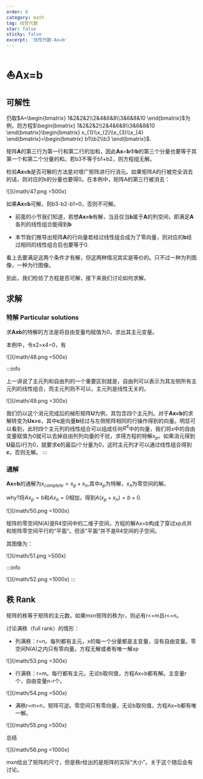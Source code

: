 ```yaml
---
order: 8
category: math
tag: 线性代数
star: false
sticky: false
excerpt: '线性代数-Ax=b'
---
```


# :boat:Ax=b

## 可解性
仍取$A=\begin{bmatrix} 1&2&2&2\\2&4&6&8\\3&6&8&10 \end{bmatrix}$为例，则方程$\begin{bmatrix} 1&2&2&2\\2&4&6&8\\3&6&8&10 \end{bmatrix}\begin{bmatrix} x_{1}\\x_{2}\\x_{3}\\x_{4} \end{bmatrix}=\begin{bmatrix} b1\\b2\\b3 \end{bmatrix}$.

矩阵**A**的第三行为第一行和第二行的加和，因此**Ax**=**b**中**b**的第三个分量也要等于其第一个和第二个分量的和。若b3不等于b1+b2，则方程组无解。

检验**Ax=b**是否可解的方法是对增广矩阵进行行消元。如果矩阵A的行被完全消去的话，则对应的b的分量也要得0。在本例中，矩阵A的第三行被消去：

![](/math/47.png =500x)

如果**Ax=b**可解，则b3-b2-b1=0，否则不可解。

- 前面的小节我们知道，若想**Ax=b**有解，当且仅当**b**属于**A**的列空间，即满足**A**各列的线性组合能得到**b**

- 本节我们推导出矩阵**A**的行向量若经过线性组合成为了零向量，则对应的**b**经过相同的线性组合后也要等于0.

看上去要满足这两个条件才有解，但这两种情况其实是等价的。只不过一种为列图像，一种为行图像。

到此，我们检验了方程是否可解，接下来我们讨论如何求解。
## 求解
### 特解 Particular solutions
求**Axb**的特解的方法是将自由变量均赋值为0，求出其主元变量。

本例中，令x2=x4=0，有

![](/math/48.png =500x)

:::info

上一讲说了主元列和自由列的一个重要区别就是，自由列可以表示为其左侧所有主元列的线性组合，而主元列则不可以，主元列是线性无关的。

![](/math/49.png =300x)

我们仍以这个消元完成后的梯形矩阵**U**为例，其包含四个主元列。对于**Ax=b**的求解转变为**Ux=c**，其中**c**是向量**b**经过与左侧矩阵相同的行操作得到的向量。明显可以看到，此时四个主元列的线性组合可以组成任何$R^{4}$中的向量，我们将x中的自由变量赋值为0就可以去掉自由列列向量的干扰，求得方程的特解$x_{p}$。如果消元得到**U**最后i行为0，就要求**c**的最后i个分量为0，这时主元列才可以通过线性组合得到**c**，否则无解。
:::

### 通解
**Ax=b**的通解为$x_{complete}=x_{p}+x_{n}$,其中$x_{p}$为特解，$x_{n}$为零空间的解。

why?将$Ax_{p}=b$和$Ax_{n}=0$相加，得到$A(x_{p}+x_{n})=b+0$.

![](/math/50.png =1000x)

矩阵的零空间N(A)是R4空间中的二维子空间，方程的解Ax=b构成了穿过xp点并和矩阵零空间平行的“平面“。但该”平面“并不是R4空间的子空间。

其图像为：

![](/math/51.png =500x)

:::info

![](/math/52.png =1000x)
:::

## 秩 Rank
矩阵的秩等于矩阵的主元数。如果mxn矩阵的秩为r，则必有r<=m且r<=n。

讨论满秩（full rank）的情形：
- 列满秩：r=n。每列都有主元，x的每一个分量都是主变量，没有自由变量。零空间N(A)之内只有零向量。方程无解或者有唯一解xp

![](/math/53.png =300x)

- 行满秩：r=m。每行都有主元，无论b取何值，方程Ax=b都有解。主变量r个，自由变量n-r个。

![](/math/54.png =500x)

- 满秩r=m=n，矩阵可逆。零空间只有零向量，无论b取何值，方程Ax=b都有唯一解。

![](/math/55.png =500x)

总结

![](/math/56.png =1000x)

mxn给出了矩阵的尺寸，但是秩r给出的是矩阵的实际“大小”。关于这个随后会有讨论。
